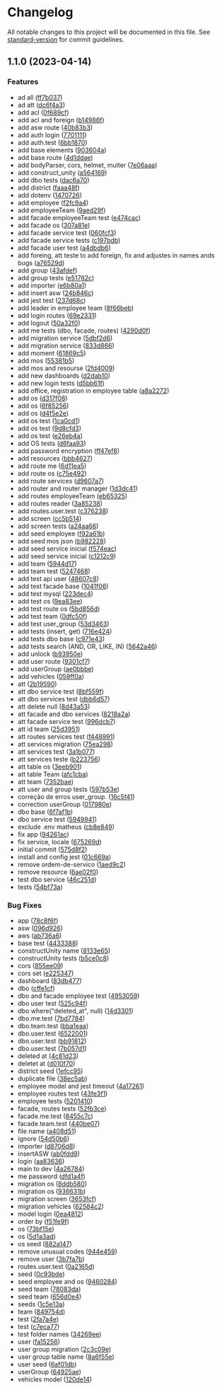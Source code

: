 # Changelog

All notable changes to this project will be documented in this file. See [standard-version](https://github.com/conventional-changelog/standard-version) for commit guidelines.

## 1.1.0 (2023-04-14)


### Features

* ad all ([ff7b037](https://github.com/softwaresul/base-2023-backend/commit/ff7b03790a6871e57b1b5b0fb971e8939b73a751))
* ad att ([dc6f4a3](https://github.com/softwaresul/base-2023-backend/commit/dc6f4a3483f470dfce81a4c9db80d359979569ad))
* add acl ([0f689cf](https://github.com/softwaresul/base-2023-backend/commit/0f689cfb25c462a55cab82e8b0c53b3c45eab736))
* add acl and foreign ([b14986f](https://github.com/softwaresul/base-2023-backend/commit/b14986f48c4ffb4ce80dd59d320873297a65f0d9))
* add asw route ([40b83b3](https://github.com/softwaresul/base-2023-backend/commit/40b83b32eb65141cb504e24155611b9574b4fb51))
* add auth login ([7701111](https://github.com/softwaresul/base-2023-backend/commit/7701111817ea50e84ff63512fd2f6d86ce955021))
* add auth.test ([6bb1870](https://github.com/softwaresul/base-2023-backend/commit/6bb18705705503f0902e29d8048b650755ffb4c0))
* add base elements ([903604a](https://github.com/softwaresul/base-2023-backend/commit/903604af3abfbeb17c7f3a4b7f13dc435dc60c01))
* add base route ([4d1ddae](https://github.com/softwaresul/base-2023-backend/commit/4d1ddaecb8e9d8bb120ca55d33d7595636510b16))
* add bodyParser, cors, helmet, multer ([7e06aaa](https://github.com/softwaresul/base-2023-backend/commit/7e06aaa2b1f04289da9728d0daeb4e6cd5d16cf2))
* add construct_unity ([a564169](https://github.com/softwaresul/base-2023-backend/commit/a564169257f60847f652471a34534630760642a8))
* add dbo tests ([dac6a70](https://github.com/softwaresul/base-2023-backend/commit/dac6a70bd045ebf7423b3eb7b00c0280bd117567))
* add district ([faaa48f](https://github.com/softwaresul/base-2023-backend/commit/faaa48f20874aa7a1fcf1152ed473b222eda774b))
* add dotenv ([1470726](https://github.com/softwaresul/base-2023-backend/commit/14707265567781cac74347b8ad101e3293209870))
* add employee ([f2fc9a4](https://github.com/softwaresul/base-2023-backend/commit/f2fc9a41b98151f8377a414f96ecf82d72af872c))
* add employeeTeam ([9aed29f](https://github.com/softwaresul/base-2023-backend/commit/9aed29fb1774a5258c9bfa8997d10a5a46044d4c))
* add facade employeeTeam test ([e474cac](https://github.com/softwaresul/base-2023-backend/commit/e474cac11322b95efb6bdbf3d4b4f77410504fb2))
* add facade os ([307a81e](https://github.com/softwaresul/base-2023-backend/commit/307a81ebc15e2c5698131a2bbd34dedae979d6c0))
* add facade service test ([060fcf3](https://github.com/softwaresul/base-2023-backend/commit/060fcf3b75bbd439e1979026a28ff3e41ba8fc14))
* add facade service tests ([c197bdb](https://github.com/softwaresul/base-2023-backend/commit/c197bdb6c99801321c0cfcb18c821a09585dca4f))
* add facade user test ([a4dbdb6](https://github.com/softwaresul/base-2023-backend/commit/a4dbdb6f9412f860a8902f43dc52a340adcfc554))
* add foreing, att teste to add foreign, fix and adjustes in names ands bugs ([a76529d](https://github.com/softwaresul/base-2023-backend/commit/a76529d38ad54f67e686805401a2e0ccae06bdff))
* add group ([43afdef](https://github.com/softwaresul/base-2023-backend/commit/43afdefb099074fa0ecaeb002bb85e60b1cc1e26))
* add group tests ([e51762c](https://github.com/softwaresul/base-2023-backend/commit/e51762cd0104b4f44c3ca8db986e7f3acf0e5868))
* add importer ([e6b80a1](https://github.com/softwaresul/base-2023-backend/commit/e6b80a1abbcb1306f2ef2b4a453d52761fdbd363))
* add insert asw ([24b846c](https://github.com/softwaresul/base-2023-backend/commit/24b846c33b29b16a98f14a9b801884cb58561928))
* add jest test ([237d68c](https://github.com/softwaresul/base-2023-backend/commit/237d68ccfc6cf3473c1f4e1364e30ecb6a63801c))
* add leader in employee team ([8f66beb](https://github.com/softwaresul/base-2023-backend/commit/8f66bebad933512410ee90912a87d4fcffb8041f))
* add login routes ([69e2331](https://github.com/softwaresul/base-2023-backend/commit/69e2331c77467a15afdfcd17b1409bd47bcd99bb))
* add logout ([50a32f0](https://github.com/softwaresul/base-2023-backend/commit/50a32f00f3915e6aad4b6cb8d4987928a0c7b9e7))
* add me tests (dbo, facade, routes) ([4290d0f](https://github.com/softwaresul/base-2023-backend/commit/4290d0ff7e2861aa06338c842c3ce1d4b2b6ec89))
* add migration service ([5dbf2d6](https://github.com/softwaresul/base-2023-backend/commit/5dbf2d68ed2726cd4898bcc8a03a7a42175ea2a9))
* add migration service ([833d866](https://github.com/softwaresul/base-2023-backend/commit/833d8664aca0baec3d239d8d3bdf6e80cd281efd))
* add moment ([61869c5](https://github.com/softwaresul/base-2023-backend/commit/61869c59214dc17e3675cc2bc27481348ea66362))
* add mos ([55381b5](https://github.com/softwaresul/base-2023-backend/commit/55381b544f599ed222b7a2e8d1073adaa19f955c))
* add mos and resourse ([2fd4009](https://github.com/softwaresul/base-2023-backend/commit/2fd4009eeadda333e9b5f28fff91fb98a941c528))
* add new dashboards ([d2dab10](https://github.com/softwaresul/base-2023-backend/commit/d2dab10a95c3f1bdac0c50714687068e98af8474))
* add new login tests ([d5bb61f](https://github.com/softwaresul/base-2023-backend/commit/d5bb61f18c53bf0622e0f2c50e6d80500a1a5b6a))
* add office, registration in employee table ([a8a2272](https://github.com/softwaresul/base-2023-backend/commit/a8a2272c575daaf69d9210f85d24a3b373ea0cf5))
* add os ([d317f08](https://github.com/softwaresul/base-2023-backend/commit/d317f08130ba9d1399491ab12f398d0534d85614))
* add os ([6f85256](https://github.com/softwaresul/base-2023-backend/commit/6f8525642c2fb645e5da191112cb0a43c974f5b7))
* add os ([d4f5e2e](https://github.com/softwaresul/base-2023-backend/commit/d4f5e2eebb662425664d5d7a07f8984bace08fd3))
* add os test ([1ca0cd1](https://github.com/softwaresul/base-2023-backend/commit/1ca0cd14ebd6510f3422b80a165cca7b2b1eca2d))
* add os test ([9d8cfd3](https://github.com/softwaresul/base-2023-backend/commit/9d8cfd3da59386147d1beb62f3cbb7ddc93c2c11))
* add os test ([e26eb4a](https://github.com/softwaresul/base-2023-backend/commit/e26eb4adebece797ccb3a0a5b25fb73fbe3620da))
* add OS tests ([d6faa93](https://github.com/softwaresul/base-2023-backend/commit/d6faa93f09861a352d791394b6a20a83d8201514))
* add password encryption ([ff47ef8](https://github.com/softwaresul/base-2023-backend/commit/ff47ef86213aff95e45acd20ec0e31ccebb1defc))
* add resources ([bbb4627](https://github.com/softwaresul/base-2023-backend/commit/bbb46270475be41fc8fe13fb6e651fb178e7b4d3))
* add route me ([6d11ea5](https://github.com/softwaresul/base-2023-backend/commit/6d11ea5f2303dc0fb8192e7a29f711de0a78eb6e))
* add route os ([c75e492](https://github.com/softwaresul/base-2023-backend/commit/c75e49287ea5541bc97e84513721e6c91a8806d9))
* add route services ([d9607a7](https://github.com/softwaresul/base-2023-backend/commit/d9607a7c6487050b2c8df397d13b65947c959109))
* add router and router manager ([1d3dc41](https://github.com/softwaresul/base-2023-backend/commit/1d3dc411519caedc9cb8bd1db92cd3d0a0f6e1ca))
* add routes employeeTeam ([eb65325](https://github.com/softwaresul/base-2023-backend/commit/eb65325e8277baf09a9e050fef55c21877fdeea5))
* add routes reader ([3a85238](https://github.com/softwaresul/base-2023-backend/commit/3a852382c9d72a5c0c50532804f17aea6d6419ea))
* add routes.user.test ([c376238](https://github.com/softwaresul/base-2023-backend/commit/c3762380d33583f962553a84d68ed4d7e25fb9b3))
* add screen ([cc5b514](https://github.com/softwaresul/base-2023-backend/commit/cc5b5142f10cc43f6b2cbaf2e3f1556eb0a91051))
* add screen tests ([a24aa66](https://github.com/softwaresul/base-2023-backend/commit/a24aa66c52ee8288808ca50203f4eef579536317))
* add seed employee ([f92a61b](https://github.com/softwaresul/base-2023-backend/commit/f92a61be51ef8334aa1aac9dcb583901e283db11))
* add seed mos json ([b982228](https://github.com/softwaresul/base-2023-backend/commit/b982228d1bbc3fe394564bf95e845c0850c96406))
* add seed service inicial ([f574eac](https://github.com/softwaresul/base-2023-backend/commit/f574eacb00af1f5c1c6f9181c1809e88ce978d27))
* add seed service inicial ([c1212c9](https://github.com/softwaresul/base-2023-backend/commit/c1212c968622edddda07fa239722e5b03c4bfb29))
* add team ([5944d17](https://github.com/softwaresul/base-2023-backend/commit/5944d17de4f61e563747aa8089d1e8251b7f5b4f))
* add team test ([5247468](https://github.com/softwaresul/base-2023-backend/commit/5247468e4dc481b0cbd5efb771414d44e51c5ec5))
* add test api user ([48607c8](https://github.com/softwaresul/base-2023-backend/commit/48607c88bcd7e06a7b75fbdd0d1ea8a877bd1982))
* add test facade base ([1041f06](https://github.com/softwaresul/base-2023-backend/commit/1041f061e6fd9fe882d03f1b063840603c67f121))
* add test mysql ([223dec4](https://github.com/softwaresul/base-2023-backend/commit/223dec4400f128ce4052e1270251c7f745064bea))
* add test os ([9ea83ee](https://github.com/softwaresul/base-2023-backend/commit/9ea83eeb2f4769881d994c77c11340e0639ff9b7))
* add test route os ([5bd856d](https://github.com/softwaresul/base-2023-backend/commit/5bd856d82e9fb9cc1cc0eb76af746ae5312e5319))
* add test team ([0dfc50f](https://github.com/softwaresul/base-2023-backend/commit/0dfc50f48c04354ab30f0af13b45c80b4878805c))
* add test user_group ([53d3463](https://github.com/softwaresul/base-2023-backend/commit/53d34631f6ca9380507363f82ae641a58c8655f0))
* add tests (insert, get) ([716e424](https://github.com/softwaresul/base-2023-backend/commit/716e424677a146d55521d42dc2e3482b8f7120da))
* add tests dbo base ([c971e43](https://github.com/softwaresul/base-2023-backend/commit/c971e43bdbdef1a26a273a12e2d49a70b2a1b765))
* add tests search (AND, OR, LIKE, IN) ([5642a46](https://github.com/softwaresul/base-2023-backend/commit/5642a462b2d37c99e18cf643fa6e0dfbf551bce7))
* add unlock ([b93950e](https://github.com/softwaresul/base-2023-backend/commit/b93950e0b32369c5f6c6d50c76f8c782fe02f1f5))
* add user route ([9301cf7](https://github.com/softwaresul/base-2023-backend/commit/9301cf731427b5e1e9e47c870b64f621e3683393))
* add userGroup ([ae0bbbe](https://github.com/softwaresul/base-2023-backend/commit/ae0bbbe1f96ba16b7d7850e362cee4309d0c1806))
* add vehicles ([059ff0a](https://github.com/softwaresul/base-2023-backend/commit/059ff0abb8ec4e5ddf3f30c4b81cca5f22c79fc2))
* att ([2b19590](https://github.com/softwaresul/base-2023-backend/commit/2b19590fe9f8c2abe2ffb5d8736916bf6f597dc5))
* att dbo service test ([8bf559f](https://github.com/softwaresul/base-2023-backend/commit/8bf559f027f10e145bc2460bede664efdd2f3fb0))
* att dbo services test ([dbb6d57](https://github.com/softwaresul/base-2023-backend/commit/dbb6d57082c68f740939b81b9a940f5eff0c83d1))
* att delete null ([8d43a53](https://github.com/softwaresul/base-2023-backend/commit/8d43a53510ba9e0cbfabc25e22742694f930fe35))
* att facade and dbo services ([8218a2a](https://github.com/softwaresul/base-2023-backend/commit/8218a2a79b2d42ff9dfad97bc3b4ef2b0717b012))
* att facade service test ([996dcb7](https://github.com/softwaresul/base-2023-backend/commit/996dcb79a1348fbbd8a212869d984317191c4416))
* att id team ([25d3951](https://github.com/softwaresul/base-2023-backend/commit/25d3951b23c4c8bdee9ffe034e0f79955d2710c6))
* att routes services test ([f448991](https://github.com/softwaresul/base-2023-backend/commit/f4489917fbcf7959eddd767877bfe1fd38a179a7))
* att services migration ([75ea298](https://github.com/softwaresul/base-2023-backend/commit/75ea29821eb1aa08bdba5d30a8cf3e96a3202929))
* att services test ([3a1b077](https://github.com/softwaresul/base-2023-backend/commit/3a1b077b8924621433348671c7b51b4896c72044))
* att services teste ([b223756](https://github.com/softwaresul/base-2023-backend/commit/b2237569956fce552aae73bde9595531146cb41b))
* att table os ([3eeb901](https://github.com/softwaresul/base-2023-backend/commit/3eeb901e0a0e619970356c36c7bde25260327347))
* att table Team ([afc1cba](https://github.com/softwaresul/base-2023-backend/commit/afc1cba5e85a1eee2b0705a71ab7f21568fc8208))
* att team ([7352bae](https://github.com/softwaresul/base-2023-backend/commit/7352baeac9461e6a22bc94d732ca357d45be41ec))
* att user and group tests ([597b53e](https://github.com/softwaresul/base-2023-backend/commit/597b53ec5dbfe0305cc016496463b7e78175b278))
* correção de erros user_group. ([16c5f41](https://github.com/softwaresul/base-2023-backend/commit/16c5f4103bbe4801eda864a7577bafd73a0874df))
* correction userGroup ([017980e](https://github.com/softwaresul/base-2023-backend/commit/017980ed1ceffd8ffef265d5d7b019fcdf4ac13f))
* dbo base ([6f7af1b](https://github.com/softwaresul/base-2023-backend/commit/6f7af1ba5145f496f58f70fd38133f3f5cb6fd74))
* dbo service test ([5949941](https://github.com/softwaresul/base-2023-backend/commit/59499416b0c16149ee96f31543ed0fef82723584))
* exclude .env matheus ([cb8e849](https://github.com/softwaresul/base-2023-backend/commit/cb8e84916148a1c7817471088b88048be6fc622d))
* fix app ([94261ac](https://github.com/softwaresul/base-2023-backend/commit/94261ac0192647d2b3fca5f36e194f34395ba0bd))
* fix service, locale ([675269d](https://github.com/softwaresul/base-2023-backend/commit/675269d072dfacc47e15e00aa3ff766028754baa))
* initial commit ([575d8f2](https://github.com/softwaresul/base-2023-backend/commit/575d8f253d02682c11902ddc0d4ef4bc6dfd8aa2))
* install and config jest ([01c669a](https://github.com/softwaresul/base-2023-backend/commit/01c669a3828867d407c33ebed5ec3ce2619f3277))
* remove ordem-de-servico ([1aed9c2](https://github.com/softwaresul/base-2023-backend/commit/1aed9c26ed4ab0a3205bf7b792b35f5edc325b97))
* remove resource ([6ae02f0](https://github.com/softwaresul/base-2023-backend/commit/6ae02f0cfd5fdd6a2085ec4e18d87fef5e6eb885))
* test dbo service ([46c251d](https://github.com/softwaresul/base-2023-backend/commit/46c251dd232cb80743a8bf76b80310afb80c6307))
* tests ([54bf73a](https://github.com/softwaresul/base-2023-backend/commit/54bf73a399365335147bde93b7460b55aa72f3da))


### Bug Fixes

* app ([78c8f6f](https://github.com/softwaresul/base-2023-backend/commit/78c8f6fe0b3eaeece3c9e3c396a00ce3eb00ce93))
* asw ([096d926](https://github.com/softwaresul/base-2023-backend/commit/096d92616db05f4e1fd3f01404950f36737db93c))
* aws ([ab736a6](https://github.com/softwaresul/base-2023-backend/commit/ab736a6c8129cb59b0c4e018e518b4395d84a2b3))
* base test ([4433388](https://github.com/softwaresul/base-2023-backend/commit/4433388a1c5f05954cd6b62b8b09f17eeeb1256c))
* constructUnity name ([8133e65](https://github.com/softwaresul/base-2023-backend/commit/8133e6505082e171e1f1d59ebaae3feb92fc1367))
* constructUnity tests ([b5ce0c8](https://github.com/softwaresul/base-2023-backend/commit/b5ce0c8fbd2595e1b6dcdd20a2a76675a0207c40))
* cors ([855ee09](https://github.com/softwaresul/base-2023-backend/commit/855ee0987e5b51430cce6ed1edccb7639a5faa3e))
* cors set ([e225347](https://github.com/softwaresul/base-2023-backend/commit/e2253471f1ae1127455bd2422b99f94a5c4a9f0f))
* dashboard ([83db477](https://github.com/softwaresul/base-2023-backend/commit/83db4772fbf6012e8736272de97501c3e9721f04))
* dbo ([cffe1cf](https://github.com/softwaresul/base-2023-backend/commit/cffe1cf1123bd97a8d4a93f4ded9d67280a23dfc))
* dbo and facade employee test ([4953059](https://github.com/softwaresul/base-2023-backend/commit/4953059734cbd2f86aeb6604da9147847eccf3a6))
* dbo user test ([525c94f](https://github.com/softwaresul/base-2023-backend/commit/525c94f11ab1377a79463600410fb9d6cbbf2776))
* dbo where("deleted_at", null) ([14d3301](https://github.com/softwaresul/base-2023-backend/commit/14d330101f2a248de001cb9a29f78747f4785b7c))
* dbo.me.test ([7bd7784](https://github.com/softwaresul/base-2023-backend/commit/7bd778475e517612d1767dd70b3138d92b5af1f9))
* dbo.team.test ([bba1eaa](https://github.com/softwaresul/base-2023-backend/commit/bba1eaa58d7b0782222632504414b1b7ec32915a))
* dbo.user.test ([6522001](https://github.com/softwaresul/base-2023-backend/commit/6522001ee70e82d21d2f5a5fe9f2558689b6cf34))
* dbo.user.test ([bb91812](https://github.com/softwaresul/base-2023-backend/commit/bb918127fc9e390f13022c9169ec9a9b010b1185))
* dbo.user.test ([7b057d1](https://github.com/softwaresul/base-2023-backend/commit/7b057d1079c05b5317067552a65fb70e6a9f74b4))
* deleted at ([4c81d23](https://github.com/softwaresul/base-2023-backend/commit/4c81d23123fe1fd7c4311d9e5971c8d44b5c8b11))
* deletet at ([d010f70](https://github.com/softwaresul/base-2023-backend/commit/d010f70337e9961458d282c2b0d79b9c22be105b))
* district seed ([1efcc95](https://github.com/softwaresul/base-2023-backend/commit/1efcc9531e762f9754a2e0b8d9b0a6a44c36ce1e))
* duplicate file ([38ec5ab](https://github.com/softwaresul/base-2023-backend/commit/38ec5ab90d161b0f94960d2a6ba3b167f7719db7))
* employee model and jest timeout ([4a17261](https://github.com/softwaresul/base-2023-backend/commit/4a172613998b23e4b55d3de6f598a4e304417bf3))
* employee routes test ([43fe3f1](https://github.com/softwaresul/base-2023-backend/commit/43fe3f1457b61242c86e0053d8b5051ed82b062b))
* employee tests ([5201410](https://github.com/softwaresul/base-2023-backend/commit/52014108c9d7cfb10ec27abdb6ded94e5dc24ec6))
* facade, routes tests ([52fb3ce](https://github.com/softwaresul/base-2023-backend/commit/52fb3ce89e0fbcd19fca5bb88aa217fe5d24b0fa))
* facade.me.test ([8455c7c](https://github.com/softwaresul/base-2023-backend/commit/8455c7cf6ae6d20ba8e36cb80657f9fbd7a6ee00))
* facade.team.test ([440be07](https://github.com/softwaresul/base-2023-backend/commit/440be07eae385f2835a75a4d5c1321dabc5cc3aa))
* file name ([a408d51](https://github.com/softwaresul/base-2023-backend/commit/a408d51960d94ae92b889ca25f7cf5933b34728a))
* ignore ([54d50b6](https://github.com/softwaresul/base-2023-backend/commit/54d50b6b8676447818691899d8a04df212e6733b))
* importer ([d8706d8](https://github.com/softwaresul/base-2023-backend/commit/d8706d802fbe20a478815ca08cbae334e86da3fc))
* insertASW ([ab0fdd9](https://github.com/softwaresul/base-2023-backend/commit/ab0fdd99675adea1944ca37d9c95d0342e843d88))
* login ([aa83636](https://github.com/softwaresul/base-2023-backend/commit/aa836364ebfe5b6fe07c8942238cb159b607ac44))
* main to dev ([4a26784](https://github.com/softwaresul/base-2023-backend/commit/4a267844da03b008a60573a6d3de59a96f3280d0))
* me password ([dfd1a4f](https://github.com/softwaresul/base-2023-backend/commit/dfd1a4f2f1c145cf097b1af9ade4484141f0ec23))
* migration os ([8ddb580](https://github.com/softwaresul/base-2023-backend/commit/8ddb5806d97967159b0502acf202e15f33c6a533))
* migration os ([936631b](https://github.com/softwaresul/base-2023-backend/commit/936631b78e2e755988cbbd4ef4181300a7f8926b))
* migration screen ([3653fcf](https://github.com/softwaresul/base-2023-backend/commit/3653fcf1c622a7255199cab5d58c09adc42ab5ce))
* migration vehicles ([62584c2](https://github.com/softwaresul/base-2023-backend/commit/62584c28e6bf4284f369a614bd26491b0979d789))
* model login ([0ea4812](https://github.com/softwaresul/base-2023-backend/commit/0ea481226499bbe9f53701a11be19c8b339896a1))
* order by ([f51fe9f](https://github.com/softwaresul/base-2023-backend/commit/f51fe9f8a66fa60fede5edf5ea3d48e160b68434))
* os ([73bf15e](https://github.com/softwaresul/base-2023-backend/commit/73bf15ee70aac6a5126b93358e306d60a5525fc5))
* os ([5d1a3ad](https://github.com/softwaresul/base-2023-backend/commit/5d1a3add90a47a0f5e4c4598a6ff3b4f16b4be08))
* os seed ([882a147](https://github.com/softwaresul/base-2023-backend/commit/882a1470e66609f8c9c56fef97bb084dcb6d95f9))
* remove unusual codes ([944e459](https://github.com/softwaresul/base-2023-backend/commit/944e459e5696eae36d019345c7dddaeaf021a50a))
* remove user ([3b7fa7b](https://github.com/softwaresul/base-2023-backend/commit/3b7fa7b9b5b5a57d58a58e33a79321628cf9b734))
* routes.user.test ([0a2165d](https://github.com/softwaresul/base-2023-backend/commit/0a2165dbca72daf3f76c0c25da71bf61d083edff))
* seed ([0c93bde](https://github.com/softwaresul/base-2023-backend/commit/0c93bdec509f4698cdd8140181db3676d002ab3e))
* seed employee and os ([9460284](https://github.com/softwaresul/base-2023-backend/commit/94602849f77ec811dfabdc27c028ad17a26ea88f))
* seed team ([78083da](https://github.com/softwaresul/base-2023-backend/commit/78083daffb7f75fc564482f848a6daa1f69d3e96))
* seed team ([656d0e4](https://github.com/softwaresul/base-2023-backend/commit/656d0e485675e636218cf02dedc5af0d0cd7de0e))
* seeds ([1c5e13a](https://github.com/softwaresul/base-2023-backend/commit/1c5e13adbfc9ead0f0f077122d4f0cf54b2fbb77))
* team ([849754d](https://github.com/softwaresul/base-2023-backend/commit/849754dd977024f97bc2eb9abcefc19fe6feba03))
* test ([2fa7a4e](https://github.com/softwaresul/base-2023-backend/commit/2fa7a4e3c64296643d27748e9d8302cdebd3b163))
* test ([c7eca77](https://github.com/softwaresul/base-2023-backend/commit/c7eca775284ea8a8a5c2c2471a31e61bbcc90fb6))
* test folder names ([34269ee](https://github.com/softwaresul/base-2023-backend/commit/34269eedf28fc04ffecbb8fbc0efc455196fe05c))
* user ([fa15256](https://github.com/softwaresul/base-2023-backend/commit/fa15256cfdee232d8abb0ea39b0e1d7ade185ec1))
* user group migration ([2c3c09e](https://github.com/softwaresul/base-2023-backend/commit/2c3c09ecc2d9e4d4ce64551949e72b54cc935be3))
* user group table name ([8a6f55e](https://github.com/softwaresul/base-2023-backend/commit/8a6f55e3c5e65e395fbee9a7f3d3c16f43e0771f))
* user seed ([6af01db](https://github.com/softwaresul/base-2023-backend/commit/6af01db35634a9704ae77da7d62af60727dc675a))
* userGroup ([64925ae](https://github.com/softwaresul/base-2023-backend/commit/64925ae7c910f40c40c2c0ab0b758926db33e16c))
* vehicles model ([120de14](https://github.com/softwaresul/base-2023-backend/commit/120de144f395a0d14b7a6e558bdc7eee41a3b6ba))
